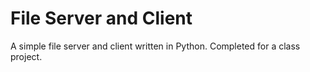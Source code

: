 # File Server and Client
A simple file server and client written in Python. Completed for a class project.

